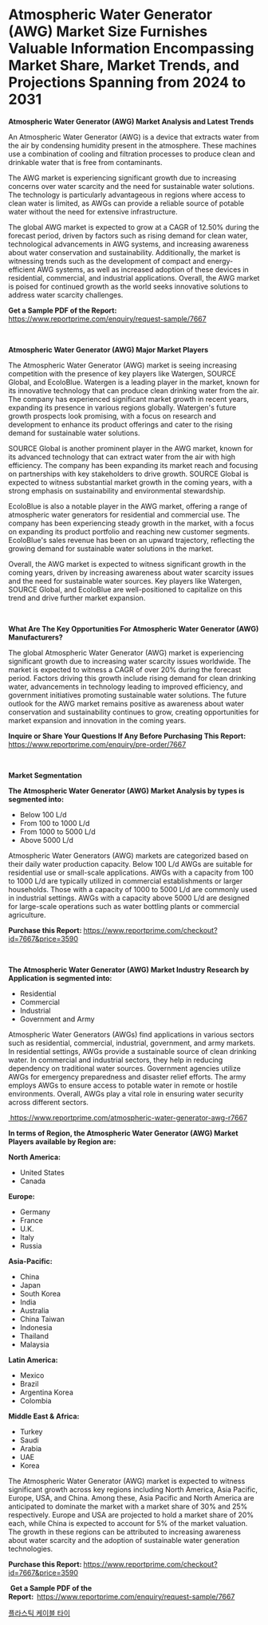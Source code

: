 <p><h1>Atmospheric Water Generator (AWG) Market Size Furnishes Valuable Information Encompassing Market Share, Market Trends, and Projections Spanning from 2024 to 2031</h1></p><p><strong>Atmospheric Water Generator (AWG) Market Analysis and Latest Trends</strong></p>
<p><p>An Atmospheric Water Generator (AWG) is a device that extracts water from the air by condensing humidity present in the atmosphere. These machines use a combination of cooling and filtration processes to produce clean and drinkable water that is free from contaminants.</p><p>The AWG market is experiencing significant growth due to increasing concerns over water scarcity and the need for sustainable water solutions. The technology is particularly advantageous in regions where access to clean water is limited, as AWGs can provide a reliable source of potable water without the need for extensive infrastructure.</p><p>The global AWG market is expected to grow at a CAGR of 12.50% during the forecast period, driven by factors such as rising demand for clean water, technological advancements in AWG systems, and increasing awareness about water conservation and sustainability. Additionally, the market is witnessing trends such as the development of compact and energy-efficient AWG systems, as well as increased adoption of these devices in residential, commercial, and industrial applications. Overall, the AWG market is poised for continued growth as the world seeks innovative solutions to address water scarcity challenges.</p></p>
<p><strong>Get a Sample PDF of the Report:&nbsp;</strong> <a href="https://www.reportprime.com/enquiry/request-sample/7667">https://www.reportprime.com/enquiry/request-sample/7667</a></p>
<p>&nbsp;</p>
<p><strong>Atmospheric Water Generator (AWG) Major Market Players</strong></p>
<p><p>The Atmospheric Water Generator (AWG) market is seeing increasing competition with the presence of key players like Watergen, SOURCE Global, and EcoloBlue. Watergen is a leading player in the market, known for its innovative technology that can produce clean drinking water from the air. The company has experienced significant market growth in recent years, expanding its presence in various regions globally. Watergen's future growth prospects look promising, with a focus on research and development to enhance its product offerings and cater to the rising demand for sustainable water solutions.</p><p>SOURCE Global is another prominent player in the AWG market, known for its advanced technology that can extract water from the air with high efficiency. The company has been expanding its market reach and focusing on partnerships with key stakeholders to drive growth. SOURCE Global is expected to witness substantial market growth in the coming years, with a strong emphasis on sustainability and environmental stewardship.</p><p>EcoloBlue is also a notable player in the AWG market, offering a range of atmospheric water generators for residential and commercial use. The company has been experiencing steady growth in the market, with a focus on expanding its product portfolio and reaching new customer segments. EcoloBlue's sales revenue has been on an upward trajectory, reflecting the growing demand for sustainable water solutions in the market.</p><p>Overall, the AWG market is expected to witness significant growth in the coming years, driven by increasing awareness about water scarcity issues and the need for sustainable water sources. Key players like Watergen, SOURCE Global, and EcoloBlue are well-positioned to capitalize on this trend and drive further market expansion.</p></p>
<p>&nbsp;</p>
<p><strong>What Are The Key Opportunities For Atmospheric Water Generator (AWG) Manufacturers?</strong></p>
<p><p>The global Atmospheric Water Generator (AWG) market is experiencing significant growth due to increasing water scarcity issues worldwide. The market is expected to witness a CAGR of over 20% during the forecast period. Factors driving this growth include rising demand for clean drinking water, advancements in technology leading to improved efficiency, and government initiatives promoting sustainable water solutions. The future outlook for the AWG market remains positive as awareness about water conservation and sustainability continues to grow, creating opportunities for market expansion and innovation in the coming years.</p></p>
<p><strong>Inquire or Share Your Questions If Any Before Purchasing This Report:</strong> <a href="https://www.reportprime.com/enquiry/pre-order/7667">https://www.reportprime.com/enquiry/pre-order/7667</a></p>
<p>&nbsp;</p>
<p><strong>Market Segmentation</strong></p>
<p><strong>The Atmospheric Water Generator (AWG) Market Analysis by types is segmented into:</strong></p>
<p><ul><li>Below 100 L/d</li><li>From 100 to 1000 L/d</li><li>From 1000 to 5000 L/d</li><li>Above 5000 L/d</li></ul></p>
<p><p>Atmospheric Water Generators (AWG) markets are categorized based on their daily water production capacity. Below 100 L/d AWGs are suitable for residential use or small-scale applications. AWGs with a capacity from 100 to 1000 L/d are typically utilized in commercial establishments or larger households. Those with a capacity of 1000 to 5000 L/d are commonly used in industrial settings. AWGs with a capacity above 5000 L/d are designed for large-scale operations such as water bottling plants or commercial agriculture.</p></p>
<p><strong>Purchase this Report:&nbsp;</strong><a href="https://www.reportprime.com/checkout?id=7667&price=3590">https://www.reportprime.com/checkout?id=7667&price=3590</a></p>
<p>&nbsp;</p>
<p><strong>The Atmospheric Water Generator (AWG) Market Industry Research by Application is segmented into:</strong></p>
<p><ul><li>Residential</li><li>Commercial</li><li>Industrial</li><li>Government and Army</li></ul></p>
<p><p>Atmospheric Water Generators (AWGs) find applications in various sectors such as residential, commercial, industrial, government, and army markets. In residential settings, AWGs provide a sustainable source of clean drinking water. In commercial and industrial sectors, they help in reducing dependency on traditional water sources. Government agencies utilize AWGs for emergency preparedness and disaster relief efforts. The army employs AWGs to ensure access to potable water in remote or hostile environments. Overall, AWGs play a vital role in ensuring water security across different sectors.</p></p>
<p><a href="https://www.reportprime.com/atmospheric-water-generator-awg-r7667">&nbsp;https://www.reportprime.com/atmospheric-water-generator-awg-r7667</a></p>
<p><strong>In terms of Region, the Atmospheric Water Generator (AWG) Market Players available by Region are:</strong></p>
<p>
    <p> <strong> North America: </strong>
        <ul>
            <li>United States</li>
            <li>Canada</li>
        </ul>
        </p> 
    <p> <strong> Europe: </strong>
        <ul>
            <li>Germany</li>
            <li>France</li>
            <li>U.K.</li>
            <li>Italy</li>
            <li>Russia</li>
        </ul>
        </p> 
    <p> <strong> Asia-Pacific: </strong>
        <ul>
            <li>China</li>
            <li>Japan</li>
            <li>South Korea</li>
            <li>India</li>
            <li>Australia</li>
            <li>China Taiwan</li>
            <li>Indonesia</li>
            <li>Thailand</li>
            <li>Malaysia</li>
        </ul>
        </p> 
    <p> <strong> Latin America: </strong>
        <ul>
            <li>Mexico</li>
            <li>Brazil</li>
            <li>Argentina Korea</li>
            <li>Colombia</li>
        </ul>
        </p> 
    <p> <strong> Middle East & Africa: </strong>
        <ul>
            <li>Turkey</li>
            <li>Saudi</li>
            <li>Arabia</li>
            <li>UAE</li>
            <li>Korea</li>
        </ul>
    </p>
    </p>
<p><p>The Atmospheric Water Generator (AWG) market is expected to witness significant growth across key regions including North America, Asia Pacific, Europe, USA, and China. Among these, Asia Pacific and North America are anticipated to dominate the market with a market share of 30% and 25% respectively. Europe and USA are projected to hold a market share of 20% each, while China is expected to account for 5% of the market valuation. The growth in these regions can be attributed to increasing awareness about water scarcity and the adoption of sustainable water generation technologies.</p></p>
<p><strong>Purchase this Report: </strong><a href="https://www.reportprime.com/checkout?id=7667&price=3590">https://www.reportprime.com/checkout?id=7667&price=3590</a></p>
<p>&nbsp;<strong>Get a Sample PDF of the Report:&nbsp;&nbsp;</strong><a href="https://www.reportprime.com/enquiry/request-sample/7667">https://www.reportprime.com/enquiry/request-sample/7667</a></p>
<p><strong></strong></p>
<p><p><a href="https://github.com/sammyUltyylrich9067856/Market-Research-Report-List-1/blob/main/634303426499.md">플라스틱 케이블 타이</a></p></p>